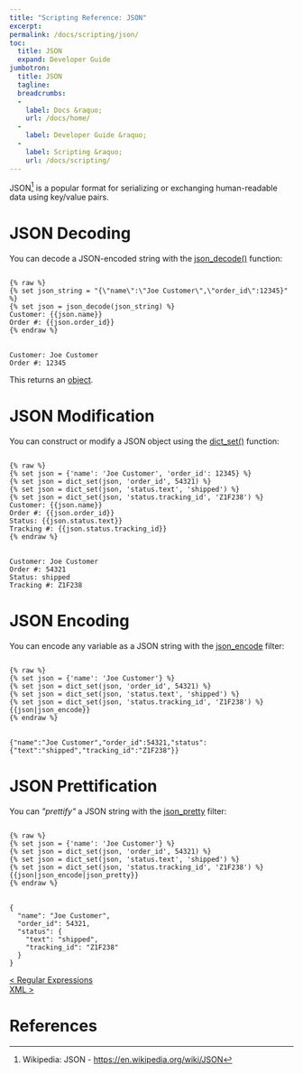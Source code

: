 ```yaml
---
title: "Scripting Reference: JSON"
excerpt: 
permalink: /docs/scripting/json/
toc:
  title: JSON
  expand: Developer Guide
jumbotron:
  title: JSON
  tagline: 
  breadcrumbs:
  -
    label: Docs &raquo;
    url: /docs/home/
  -
    label: Developer Guide &raquo;
  -
    label: Scripting &raquo;
    url: /docs/scripting/
---
```


JSON[^json] is a popular format for serializing or exchanging human-readable data using key/value pairs.

# JSON Decoding

You can decode a JSON-encoded string with the [json_decode()](/docs/scripting/functions/#json_decode) function:

<pre>
<code class="language-twig">
{% raw %}
{% set json_string = "{\"name\":\"Joe Customer\",\"order_id\":12345}" %}
{% set json = json_decode(json_string) %}
Customer: {{json.name}}
Order #: {{json.order_id}}	
{% endraw %}
</code>
</pre>

```
Customer: Joe Customer
Order #: 12345
```

This returns an [object](/docs/scripting/arrays-objects/#objects).

# JSON Modification

You can construct or modify a JSON object using the [dict_set()](/docs/scripting/functions/#dict_set) function:

<pre>
<code class="language-twig">
{% raw %}
{% set json = {'name': 'Joe Customer', 'order_id': 12345} %}
{% set json = dict_set(json, 'order_id', 54321) %}
{% set json = dict_set(json, 'status.text', 'shipped') %}
{% set json = dict_set(json, 'status.tracking_id', 'Z1F238') %}
Customer: {{json.name}}
Order #: {{json.order_id}}
Status: {{json.status.text}}
Tracking #: {{json.status.tracking_id}}
{% endraw %}
</code>
</pre>

```
Customer: Joe Customer
Order #: 54321
Status: shipped
Tracking #: Z1F238
```

# JSON Encoding

You can encode any variable as a JSON string with the [json_encode](/docs/scripting/filters/#json_encode) filter:

<pre>
<code class="language-twig">
{% raw %}
{% set json = {'name': 'Joe Customer'} %}
{% set json = dict_set(json, 'order_id', 54321) %}
{% set json = dict_set(json, 'status.text', 'shipped') %}
{% set json = dict_set(json, 'status.tracking_id', 'Z1F238') %}
{{json|json_encode}}	
{% endraw %}
</code>
</pre>

```
{"name":"Joe Customer","order_id":54321,"status":{"text":"shipped","tracking_id":"Z1F238"}}	
```

# JSON Prettification

You can _"prettify"_ a JSON string with the [json_pretty](/docs/scripting/filters/#json_pretty) filter:

<pre>
<code class="language-twig">
{% raw %}
{% set json = {'name': 'Joe Customer'} %}
{% set json = dict_set(json, 'order_id', 54321) %}
{% set json = dict_set(json, 'status.text', 'shipped') %}
{% set json = dict_set(json, 'status.tracking_id', 'Z1F238') %}
{{json|json_encode|json_pretty}}
{% endraw %}
</code>
</pre>

```
{
  "name": "Joe Customer",
  "order_id": 54321,
  "status": {
    "text": "shipped",
    "tracking_id": "Z1F238"
  }
}
```

<div class="section-nav">
	<div class="left">
		<a href="/docs/scripting/regex/" class="prev">&lt; Regular Expressions</a>
	</div>
	<div class="right align-right">
		<a href="/docs/scripting/xml/" class="prev">XML &gt;</a>
	</div>
</div>
<div class="clear"></div>

# References

[^json]: Wikipedia: JSON - <https://en.wikipedia.org/wiki/JSON>
